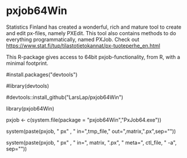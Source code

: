 # pxjob64Win

Statistics Finland has created a wonderful, rich and mature tool to create and edit px-files, namely PXEdit. This tool also contains methods to do everything programmatically, named PXJob. Check out https://www.stat.fi/tup/tilastotietokannat/px-tuoteperhe_en.html

This R-package gives access to 64bit pxjob-functionality, from R, with a minimal footprint.

#install.packages("devtools")

#library(devtools)

#devtools::install_github("LarsLap/pxjob64Win")

library(pxjob64Win)

pxjob <- c(system.file(package = "pxjob64Win","PxJob64.exe"))

system(paste(pxjob, " px" , " in=",tmp_file," out=",matrix,".px",sep=""))

system(paste(pxjob, " px" , " in=", matrix, ".px", " meta=", ctl_file, " -a", sep=""))



